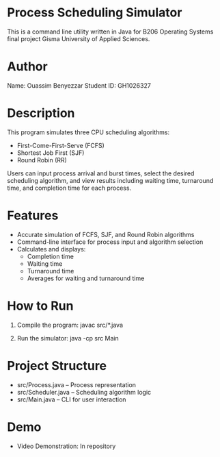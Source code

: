 # Process Scheduling Simulator

This is a command line utility written in Java for B206 Operating Systems final project Gisma University of Applied Sciences.

# Author
Name: Ouassim Benyezzar
Student ID: GH1026327

# Description
This program simulates three CPU scheduling algorithms:
- First-Come-First-Serve (FCFS)
- Shortest Job First (SJF)
- Round Robin (RR)

Users can input process arrival and burst times, select the desired scheduling algorithm, and view results including waiting time, turnaround time, and completion time for each process.

# Features
- Accurate simulation of FCFS, SJF, and Round Robin algorithms
- Command-line interface for process input and algorithm selection
- Calculates and displays:
  - Completion time
  - Waiting time
  - Turnaround time
  - Averages for waiting and turnaround time

# How to Run
1. Compile the program:
   javac src/*.java

2. Run the simulator:
   java -cp src Main

# Project Structure
- src/Process.java – Process representation
- src/Scheduler.java – Scheduling algorithm logic
- src/Main.java – CLI for user interaction

# Demo
- Video Demonstration: In repository
